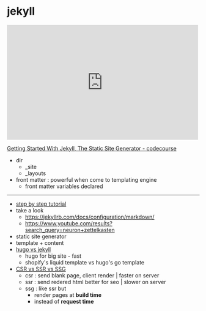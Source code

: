 # jekyll

<iframe width="500" height="300" src="https://www.youtube.com/embed/iWowJBRMtpc" title="YouTube video player" frameborder="0" allow="accelerometer; autoplay; clipboard-write; encrypted-media; gyroscope; picture-in-picture" allowfullscreen></iframe>

[Getting Started With Jekyll, The Static Site Generator - codecourse](https://www.youtube.com/watch?v=iWowJBRMtpc&t=6s)

- dir
     - \_site
     - \_layouts
- front matter : powerful when come to templating engine
	- front matter variables declared 

---

- [step by step tutorial](https://jekyllrb.com/docs/step-by-step/01-setup/)
- take a look
     - https://jekyllrb.com/docs/configuration/markdown/
     - https://www.youtube.com/results?search_query=neuron+zettelkasten
- static site generator
- template + content
- [hugo vs jekyll](https://forestry.io/blog/hugo-and-jekyll-compared/)
     - hugo for big site - fast
     - shopify's liquid template vs hugo's go template
- [CSR vs SSR vs SSG](https://kirillibrahim.medium.com/gray-area-on-when-to-use-different-rendering-modes-csr-ssr-ssg-214a636a24a4)
     - csr : send blank page, client render | faster on server
     - ssr : send redered html better for seo | slower on server
     - ssg : like ssr but
          - render pages at **build time**
          - instead of **request time**
